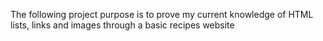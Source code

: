 The following project purpose is to prove my current knowledge of HTML lists,
links and images through a basic recipes website